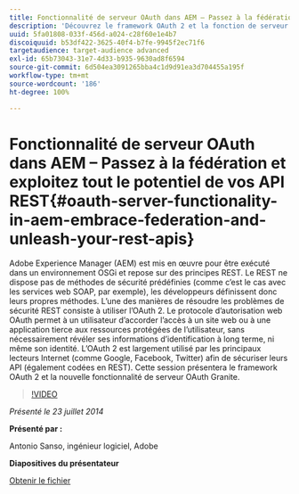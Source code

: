 ```yaml
---
title: Fonctionnalité de serveur OAuth dans AEM – Passez à la fédération et exploitez tout le potentiel de vos API REST
description: 'Découvrez le framework OAuth 2 et la fonction de serveur OAuth Granite. Adobe Experience Manager (AEM) est mis en œuvre pour être exécuté dans un environnement OSGi et repose sur des principes REST. '
uuid: 5fa01808-033f-456d-a024-c28f60e1e4b7
discoiquuid: b53df422-3625-40f4-b7fe-9945f2ec71f6
targetaudience: target-audience advanced
exl-id: 65b73043-31e7-4d33-b935-9630ad8f6594
source-git-commit: 6d504ea3091265bba4c1d9d91ea3d704455a195f
workflow-type: tm+mt
source-wordcount: '186'
ht-degree: 100%

---
```


# Fonctionnalité de serveur OAuth dans AEM – Passez à la fédération et exploitez tout le potentiel de vos API REST{#oauth-server-functionality-in-aem-embrace-federation-and-unleash-your-rest-apis}

Adobe Experience Manager (AEM) est mis en œuvre pour être exécuté dans un environnement OSGi et repose sur des principes REST. Le REST ne dispose pas de méthodes de sécurité prédéfinies (comme c’est le cas avec les services web SOAP, par exemple), les développeurs définissent donc leurs propres méthodes. L’une des manières de résoudre les problèmes de sécurité REST consiste à utiliser l’OAuth 2. Le protocole d’autorisation web OAuth permet à un utilisateur d’accorder l’accès à un site web ou à une application tierce aux ressources protégées de l’utilisateur, sans nécessairement révéler ses informations d’identification à long terme, ni même son identité. L’OAuth 2 est largement utilisé par les principaux lecteurs Internet (comme Google, Facebook, Twitter) afin de sécuriser leurs API (également codées en REST). Cette session présentera le framework OAuth 2 et la nouvelle fonctionnalité de serveur OAuth Granite.

>[!VIDEO](https://video.tv.adobe.com/v/19466/?quality=9)

*Présenté le 23 juillet 2014*

**Présenté par :**

Antonio Sanso, ingénieur logiciel, Adobe

**Diapositives du présentateur**

[Obtenir le fichier](assets/oauth-server-functionality-in-aem-7-23-14.pdf)
<!--
[Get back to the Overview](https://helpx.adobe.com/experience-manager/kt/eseminars/gems/aem-index.html)
-->
